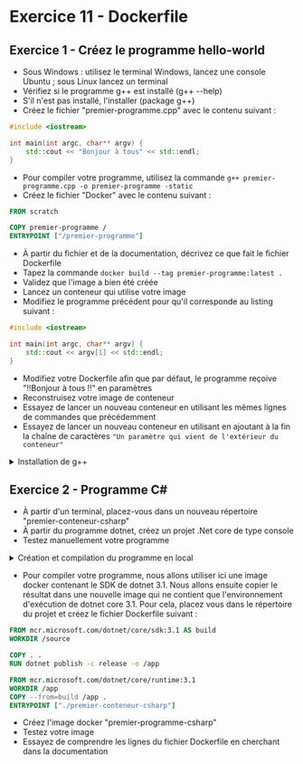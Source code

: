 # Exercice 11 - Dockerfile


## Exercice 1 - Créez le programme hello-world

- Sous Windows : utilisez le terminal Windows, lancez une console Ubuntu ; sous Linux lancez un terminal
- Vérifiez si le programme g++ est installé (g++ --help)
- S'il n'est pas installé, l'installer (package g++)
- Créez le fichier "premier-programme.cpp" avec le contenu suivant :

```cpp
#include <iostream>

int main(int argc, char** argv) {
    std::cout << "Bonjour à tous" << std::endl;
}
```

- Pour compiler votre programme, utilisez la commande ```g++ premier-programme.cpp -o premier-programme -static ```
- Créez le fichier "Docker" avec le contenu suivant :
```dockerfile
FROM scratch

COPY premier-programme /
ENTRYPOINT ["/premier-programme"]

```

- À partir du fichier et de la documentation, décrivez ce que fait le fichier Dockerfile
- Tapez la commande ```docker build --tag premier-programme:latest .```
- Validez que l'image a bien été créée
- Lancez un conteneur qui utilise votre image
- Modifiez le programme précédent pour qu'il corresponde au listing suivant :

```cpp
#include <iostream>

int main(int argc, char** argv) {
    std::cout << argv[1] << std::endl;
}
```

- Modifiez votre Dockerfile afin que par défaut, le programme reçoive "!!Bonjour à tous !!" en paramètres
- Reconstruisez votre image de conteneur
- Essayez de lancer un nouveau conteneur en utilisant les mêmes lignes de commandes que précédemment
- Essayez de lancer un nouveau conteneur en utilisant en ajoutant à la fin la chaîne de caractères ```"Un paramètre qui vient de l'extérieur du conteneur" ```

<details>
    <summary>Installation de g++</summary>

```bash
apt install g++
```

</details>

## Exercice 2 - Programme C#

- À partir d'un terminal, placez-vous dans un nouveau répertoire "premier-conteneur-csharp"
- À partir du programme dotnet, créez un projet .Net core de type console
- Testez manuellement votre programme

<details>
    <summary>Création et compilation du programme en local</summary>

```bash
dotnet new console -o premier-conteneur-csharp
cd premier-conteneur-csharp
dotnet run
```

</details>

- Pour compiler votre programme, nous allons utiliser ici une image docker contenant le SDK de dotnet 3.1. Nous allons ensuite copier le résultat dans une nouvelle image qui ne contient que l'environnement d'exécution de dotnet core 3.1. Pour cela, placez vous dans le répertoire du projet et créez le fichier Dockerfile suivant :

```Dockerfile
FROM mcr.microsoft.com/dotnet/core/sdk:3.1 AS build
WORKDIR /source

COPY . .
RUN dotnet publish -c release -o /app

FROM mcr.microsoft.com/dotnet/core/runtime:3.1
WORKDIR /app
COPY --from=build /app .
ENTRYPOINT ["./premier-conteneur-csharp"]
```

- Créez l'image docker "premier-programme-csharp"
- Testez votre image
- Essayez de comprendre les lignes du fichier Dockerfile en cherchant dans la documentation